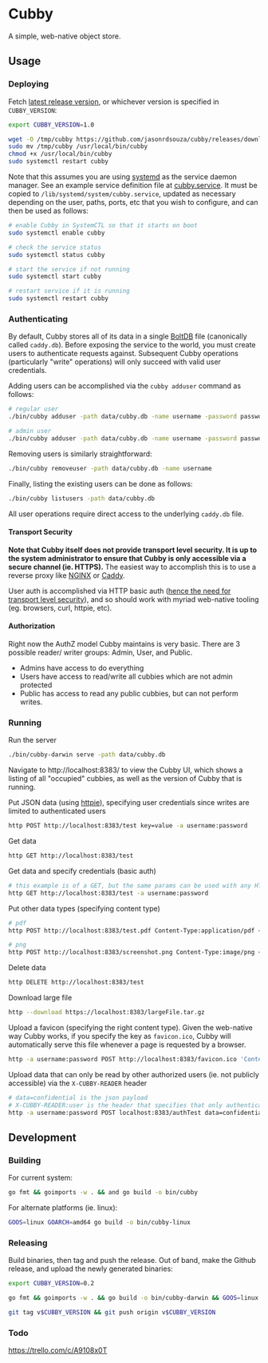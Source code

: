 # Cubby
A simple, web-native object store.

## Usage

### Deploying
Fetch [latest release version](https://github.com/jasonrdsouza/cubby/releases), or whichever version is specified in `CUBBY_VERSION`:

```bash
export CUBBY_VERSION=1.0

wget -O /tmp/cubby https://github.com/jasonrdsouza/cubby/releases/download/v$CUBBY_VERSION/cubby-linux
sudo mv /tmp/cubby /usr/local/bin/cubby
chmod +x /usr/local/bin/cubby
sudo systemctl restart cubby
```

Note that this assumes you are using [systemd](https://en.wikipedia.org/wiki/Systemd) as the service daemon manager. See an example service definition file at [cubby.service](cubby.service). It must be copied to `/lib/systemd/system/cubby.service`, updated as necessary depending on the user, paths, ports, etc that you wish to configure, and can then be used as follows:

```bash
# enable Cubby in SystemCTL so that it starts on boot
sudo systemctl enable cubby

# check the service status
sudo systemctl status cubby

# start the service if not running
sudo systemctl start cubby

# restart service if it is running
sudo systemctl restart cubby
```

### Authenticating
By default, Cubby stores all of its data in a single [BoltDB](https://github.com/boltdb/bolt) file (canonically called `caddy.db`). Before exposing the service to the world, you must create users to authenticate requests against. Subsequent Cubby operations (particularly "write" operations) will only succeed with valid user credentials.

Adding users can be accomplished via the `cubby adduser` command as follows:

```bash
# regular user
./bin/cubby adduser -path data/cubby.db -name username -password password

# admin user
./bin/cubby adduser -path data/cubby.db -name username -password password -admin
```

Removing users is similarly straightforward:

```bash
./bin/cubby removeuser -path data/cubby.db -name username
```

Finally, listing the existing users can be done as follows:

```bash
./bin/cubby listusers -path data/cubby.db
```

All user operations require direct access to the underlying `caddy.db` file.

#### Transport Security
**Note that Cubby itself does not provide transport level security. It is up to the system administrator to ensure that Cubby is only accessible via a secure channel (ie. HTTPS).** The easiest way to accomplish this is to use a reverse proxy like [NGINX](https://www.nginx.com/) or [Caddy](https://caddyserver.com/).

User auth is accomplished via HTTP basic auth ([hence the need for transport level security](https://developer.mozilla.org/en-US/docs/Web/HTTP/Authentication#security_of_basic_authentication)), and so should work with myriad web-native tooling (eg. browsers, curl, httpie, etc).

#### Authorization
Right now the AuthZ model Cubby maintains is very basic. There are 3 possible reader/ writer groups: Admin, User, and Public.

- Admins have access to do everything
- Users have access to read/write all cubbies which are not admin protected
- Public has access to read any public cubbies, but can not perform writes.


### Running
Run the server
```bash
./bin/cubby-darwin serve -path data/cubby.db
```

Navigate to http://localhost:8383/ to view the Cubby UI, which shows a listing of all "occupied" cubbies, as well as the version of Cubby that is running.

Put JSON data (using [httpie](https://httpie.io/)), specifying user credentials since writes are limited to authenticated users
```bash
http POST http://localhost:8383/test key=value -a username:password
```

Get data
```bash
http GET http://localhost:8383/test
```

Get data and specify credentials (basic auth)
```bash
# this example is of a GET, but the same params can be used with any HTTP verb
http GET http://localhost:8383/test -a username:password
```

Put other data types (specifying content type)
```bash
# pdf
http POST http://localhost:8383/test.pdf Content-Type:application/pdf < ~/Downloads/test.pdf

# png
http POST http://localhost:8383/screenshot.png Content-Type:image/png < screenshot.png
```

Delete data
```bash
http DELETE http://localhost:8383/test
```

Download large file
```bash
http --download https://localhost:8383/largeFile.tar.gz
```

Upload a favicon (specifying the right content type). Given the web-native way Cubby works, if you specify the key as `favicon.ico`, Cubby will automatically serve this file whenever a page is requested by a browser.
```bash
http -a username:password POST http://localhost:8383/favicon.ico 'Content-Type:image/x-icon' < ~/Downloads/cubby.ico
```

Upload data that can only be read by other authorized users (ie. not publicly accessible) via the `X-CUBBY-READER` header
```bash
# data=confidential is the json payload
# X-CUBBY-READER:user is the header that specifies that only authenticated users can read this data
http -a username:password POST localhost:8383/authTest data=confidential X-CUBBY-READER:user
```


## Development

### Building
For current system:
```bash
go fmt && goimports -w . && and go build -o bin/cubby
```

For alternate platforms (ie. linux):
```bash
GOOS=linux GOARCH=amd64 go build -o bin/cubby-linux
```

### Releasing
Build binaries, then tag and push the release. Out of band, make the Github release, and upload the newly generated binaries:
```bash
export CUBBY_VERSION=0.2

go fmt && goimports -w . && go build -o bin/cubby-darwin && GOOS=linux GOARCH=amd64 go build -o bin/cubby-linux

git tag v$CUBBY_VERSION && git push origin v$CUBBY_VERSION
```


### Todo
https://trello.com/c/A9108x0T

